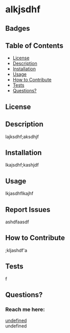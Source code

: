 # alkjsdhf
  ## Badges
  
  ## Table of Contents
  * [License](#license)
  * [Description](#description)
  * [Installation](#installation)
  * [Usage](#usage)
  * [How to Contribute](#how-to-contribute)
  * [Tests](#tests)
  * [Questions?](#questions)
  ## License
  
  
  ## Description
  lajksdhf;aksdhjf
  ## Installation
  lkajsdhf;kashjdf
  ## Usage
  lkjasdhflkajhf
  ## Report Issues
  ashdfaasdf
  ## How to Contribute
  ;kljashdf'a
  ## Tests
  f
  ## Questions?
  ### Reach me here: 
  [undefined](https://github.com/undefined)  
  undefined